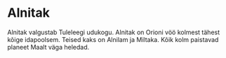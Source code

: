 # Alnitak

Alnitak valgustab Tuleleegi udukogu. Alnitak on Orioni vöö kolmest tähest kõige
idapoolsem. Teised kaks on Alnilam ja Miltaka. Kõik kolm paistavad planeet Maalt
väga heledad.
